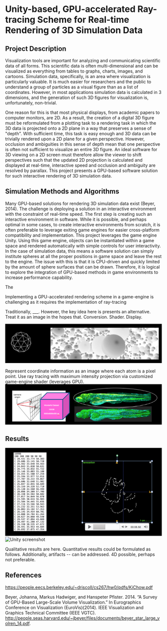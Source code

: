 # Unity-based, GPU-accelerated Ray-tracing Scheme for Real-time Rendering of 3D Simulation Data

## Project Description
Visualization tools are important for analyzing and communicating scientific data of all forms. This scientific data is often multi-dimensional and can be visualized as everything from tables to graphs, charts, images, and cartoons. Simulation data, specifically, is an area where visualization is particularly valuable. It is much easier for researchers and the public to understand a group of particles as a visual figure than as a list of coordinates. However, in most applications simulation data is calculated in 3 dimensions, and the generation of such 3D figures for visualization is, unfortunately, non-trivial. 

One reason for this is that most physical displays, from academic papers to computer monitors, are 2D. As a result, the creation of a digital 3D figure must be reformulated from a plotting task to a rendering task in which the 3D data is projected onto a 2D plane in a way that preserves a sense of "depth". With sufficient time, this task is easy enough and 3D data can be trivially rendered upon a 2D plane for a given perspective. However, occlusion and ambiguities in this sense of depth mean that one perspective is often not sufficient to visualize an entire 3D figure. An ideal software for 3D viewing on a 2D screen must therefore allow the viewer to shift perspectives such that the updated 2D projection is calculated and displayed at real-time, interactive speed and occlusion and ambiguity are resolved by parallax. This project presents a GPU-based software solution for such interactive rendering of 3D simulation data.

## Simulation Methods and Algorithms
Many GPU-based solutions for rendering 3D simulation data exist (Beyer, 2014). The challenge is deploying a solution in an interactive environment with the constraint of real-time speed. The first step is creating such an interactive environment in software. While it is possible, and perhaps optimal in some cases, to create interactive environments from scratch, it is often preferable to leverage exiting game engines for easier cross-platform compatibility and implementation. This project leverages the game engine Unity. Using this game engine, objects can be instantiated within a game space and rendered automatically with simple controls for user interactivity. In the case of simulation data, this means a software solution can simply institute spheres at all the proper positions in game space and leave the rest to the engine. The issue with this is that it is CPU-driven and quickly limited by the amount of sphere surfaces that can be drawn. Therefore, it is logical to explore the integration of GPU-based methods in game environments to increase performance capability.

The 

Implementing a GPU-accelerated rendering scheme in a game-engine is challenging as it requires the implementation of ray-tracing  


Traditionally, ___. However, the key idea here is presents an alternative. Treat it as an image in the hopes that. Conversion. Shader. Display. 

![Unity screenshot](/problem.png)

Represent coordinate information as an image where each atom is a pixel point.
Use ray tracing with maximum intensity projection via customized game-engine shader (leverages GPU).
![Unity screenshot](/solution.png)

## Results
![Unity screenshot](/application.png)
![Unity screenshot](/img.png)

Qualitative results are here. Quantitative results could be formulated as follows. Additionally, artifacts -- can be addressed. 4D possible, perhaps not preferable. 

## References

https://people.eecs.berkeley.edu/~driscoll/cs267/hw0/pdfs/KiChow.pdf

Beyer, Johanna, Markus Hadwiger, and Hanspeter Pfister. 2014. “A Survey of GPU-Based Large-Scale Volume Visualization.” In Eurographics Conference on Visualization (EuroVis)(2014). IEEE Visualization and Graphics Technical Committee (IEEE VGTC). http://people.seas.harvard.edu/~jbeyer/files/documents/beyer_star_large_volren_14.pdf.
